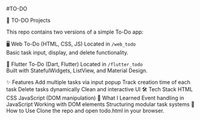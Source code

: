#TO-DO

📝 TO-DO Projects

This repo contains two versions of a simple To-Do app:

🖥️ Web To-Do (HTML, CSS, JS)
Located in `/web_todo`  
Basic task input, display, and delete functionality.

📱 Flutter To-Do (Dart, Flutter)
Located in `/flutter_todo`  
Built with StatefulWidgets, ListView, and Material Design.

✨ Features
Add multiple tasks via input popup
Track creation time of each task
Delete tasks dynamically
Clean and interactive UI
🛠 Tech Stack
HTML
CSS
JavaScript (DOM manipulation)
🧠 What I Learned
Event handling in JavaScript
Working with DOM elements
Structuring modular task systems
📂 How to Use
Clone the repo and open todo.html in your browser.

